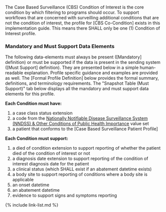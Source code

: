 The Case Based Surveillance (CBS) Condition of Interest is the core condition by which filtering to programs should occur. To support workflows that are concerned with surveilling additional conditions that are not the condition of interest, the profile for [CBS Co-Condition] exists in this implementation guide. This means there SHALL only be one (1) Condition of Interest profile.

### Mandatory and Must Support Data Elements

The following data-elements must always be present ([Mandatory] definition) or must be supported if the data is present in the sending system ([Must Support] definition). They are presented below in a simple human-readable explanation. Profile specific guidance and examples are provided as well.  The [Formal Profile Definition] below provides the  formal summary, definitions, and terminology requirements.  The "Snapshot Table (Must Support)" tab below displays all the mandatory and must support data elements for this profile.

**Each Condition must have:**

1. a case class status extension
1. a code from the [Nationally Notifiable Disease Surveillance System (NNDSS) & Other Conditions of Public Health Importance](https://phinvads.cdc.gov/vads/ViewValueSet.action?oid=2.16.840.1.114222.4.11.1015) value set
1. a patient that conforms to the [Case Based Surveillance Patient Profile]

**Each Condition must support:**

1.  a died of condition extension to support reporting of whether the patient died of the condition of interest or not
1.  a diagnosis date extension to support reporting of the condition of interest diagnosis date for the patient
1.  a clinical status (which SHALL exist if an abatement datetime exists)
1.  a body site to support reporting of conditions where a body site is applicable
1.  an onset datetime
1.  an abatement datetime
1.  evidence to support signs and symptoms reporting


{% include link-list.md %}
